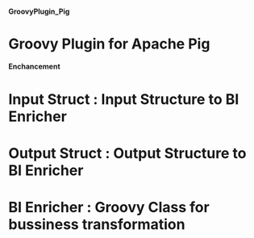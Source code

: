 #### GroovyPlugin_Pig
# Groovy Plugin for Apache Pig
#### Enchancement
# Input Struct : Input Structure to BI Enricher
# Output Struct : Output Structure to BI Enricher
# BI Enricher : Groovy Class for bussiness transformation
